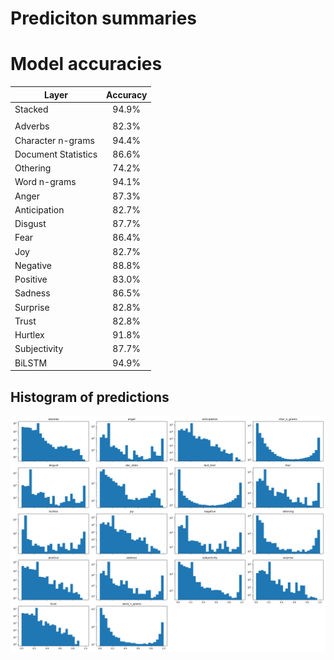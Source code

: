 # Prediciton summaries

# Model accuracies

| Layer               | Accuracy  |
| ------------------- | :---------: |
| Stacked             | 94.9%      |
|                     |           |
| Adverbs             | 82.3%      |
| Character n-grams   | 94.4%      |
| Document Statistics | 86.6%      |
| Othering            | 74.2%      |
| Word n-grams        | 94.1%      |
| Anger               | 87.3%      |
| Anticipation        | 82.7%      |
| Disgust             | 87.7%      |
| Fear                | 86.4%      |
| Joy                 | 82.7%      |
| Negative            | 88.8%      |
| Positive            | 83.0%      |
| Sadness             | 86.5%      |
| Surprise            | 82.8%      |
| Trust               | 82.8%      |
| Hurtlex             | 91.8%      |
| Subjectivity        | 87.7%      |
| BiLSTM              | 94.9%      |

## Histogram of predictions
![alt text](analysis/prediction_hist.png)  


